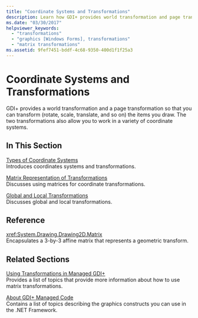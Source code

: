 ```yaml
---
title: "Coordinate Systems and Transformations"
description: Learn how GDI+ provides world transformation and page transformation to transform the items that are drawn.
ms.date: "03/30/2017"
helpviewer_keywords: 
  - "transformations"
  - "graphics [Windows Forms], transformations"
  - "matrix transformations"
ms.assetid: 9fef7451-bddf-4c68-9350-400d1f1f25a3
---
```

# Coordinate Systems and Transformations

GDI+ provides a world transformation and a page transformation so that you can transform (rotate, scale, translate, and so on) the items you draw. The two transformations also allow you to work in a variety of coordinate systems.  
  
## In This Section  

 [Types of Coordinate Systems](types-of-coordinate-systems.md)  
 Introduces coordinates systems and transformations.  
  
 [Matrix Representation of Transformations](matrix-representation-of-transformations.md)  
 Discusses using matrices for coordinate transformations.  
  
 [Global and Local Transformations](global-and-local-transformations.md)  
 Discusses global and local transformations.  
  
## Reference  

 <xref:System.Drawing.Drawing2D.Matrix>  
 Encapsulates a 3-by-3 affine matrix that represents a geometric transform.  
  
## Related Sections  

 [Using Transformations in Managed GDI+](using-transformations-in-managed-gdi.md)  
 Provides a list of topics that provide more information about how to use matrix transformations.  
  
 [About GDI+ Managed Code](about-gdi-managed-code.md)  
 Contains a list of topics describing the graphics constructs you can use in the .NET Framework.
